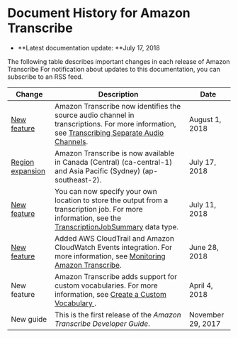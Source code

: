 # Document History for Amazon Transcribe<a name="doc-history"></a>
+ **Latest documentation update: **July 17, 2018

The following table describes important changes in each release of Amazon Transcribe For notification about updates to this documentation, you can subscribe to an RSS feed\.

| Change | Description | Date | 
| --- |--- |--- |
| [New feature](http://docs.aws.amazon.com/transcribe/latest/dg/what-is-transcribe.html#what-channel-id) | Amazon Transcribe now identifies the source audio channel in transcriptions\. For more information, see [Transcribing Separate Audio Channels](http://docs.aws.amazon.com/transcribe/latest/dg/what-is-transcribe.html#what-channel-id)\. | August 1, 2018 | 
| [Region expansion](http://docs.aws.amazon.com/general/latest/gr/rande.html#transcribe_region) | Amazon Transcribe is now available in Canada \(Central\) \(ca\-central\-1\) and Asia Pacific \(Sydney\) \(ap\-southeast\-2\)\. | July 17, 2018 | 
| [New feature](http://docs.aws.amazon.com/transcribe/latest/dg/API_TranscriptionJobSummary.html) | You can now specify your own location to store the output from a transcription job\. For more information, see the [TranscriptionJobSummary](http://docs.aws.amazon.com/transcribe/latest/dg/API_TranscriptionJobSummary.html) data type\. | July 11, 2018 | 
| [New feature](http://docs.aws.amazon.com/transcribe/latest/dg/monitoring-transcribe.html) | Added AWS CloudTrail and Amazon CloudWatch Events integration\. For more information, see [Monitoring Amazon Transcribe](http://docs.aws.amazon.com/transcribe/latest/dg/monitoring-transcribe.html)\. | June 28, 2018 | 
| New feature | Amazon Transcribe adds support for custom vocabularies\. For more information, see [ Create a Custom Vocabulary ](http://docs.aws.amazon.com/transcribe/latest/dg/custom-vocabulary-files.html)\. | April 4, 2018 | 
| New guide | This is the first release of the *Amazon Transcribe Developer Guide*\. | November 29, 2017 | 